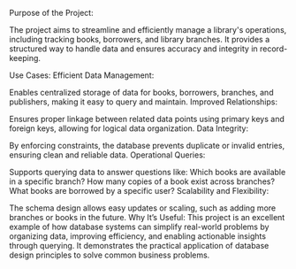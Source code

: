 Purpose of the Project:

The project aims to streamline and efficiently manage a library's operations, including tracking books, borrowers, and library branches. It provides a structured way to handle data and ensures accuracy and integrity in record-keeping.

Use Cases:
Efficient Data Management:

Enables centralized storage of data for books, borrowers, branches, and publishers, making it easy to query and maintain.
Improved Relationships:

Ensures proper linkage between related data points using primary keys and foreign keys, allowing for logical data organization.
Data Integrity:

By enforcing constraints, the database prevents duplicate or invalid entries, ensuring clean and reliable data.
Operational Queries:

Supports querying data to answer questions like:
Which books are available in a specific branch?
How many copies of a book exist across branches?
What books are borrowed by a specific user?
Scalability and Flexibility:

The schema design allows easy updates or scaling, such as adding more branches or books in the future.
Why It’s Useful:
This project is an excellent example of how database systems can simplify real-world problems by organizing data, improving efficiency, and enabling actionable insights through querying. 
It demonstrates the practical application of database design principles to solve common business problems.
